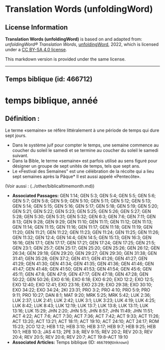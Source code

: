 # Translation Words (unfoldingWord)

## License Information

**Translation Words (unfoldingWord)** is based on and adapted from: _unfoldingWord® Translation Words_, [unfoldingWord](https://unfoldingword.org/utw), 2022, which is licensed under a [CC BY-SA 4.0 license](https://creativecommons.org/licenses/by-sa/4.0/legalcode.en).

This markdown version is provided under the same license.



--------------------------------

## Temps biblique (id: 466712)

temps biblique, annéé
=====================

Définition :
------------

Le terme «semaine» se réfère littéralement à une période de temps qui dure sept jours.

* Dans le système juif pour compter le temps, une semaine commence au coucher du soleil le samedi et se termine au coucher du soleil le samedi suivant.
* Dans la Bible, le terme «semaine» est parfois utilisé au sens figuré pour désigner un groupe de sept unités de temps, tels que sept ans.
* Le «Festival des Semaines" est une célébration de la récolte qui a lieu sept semaines après la Pâque\* Il est aussi appelé «Pentecôte».

(Voir aussi : (../other/biblicaltimemonth.md))

* **Associated Passages:** GEN 1:14; GEN 5:3; GEN 5:4; GEN 5:5; GEN 5:6; GEN 5:7; GEN 5:8; GEN 5:9; GEN 5:10; GEN 5:11; GEN 5:12; GEN 5:13; GEN 5:14; GEN 5:15; GEN 5:16; GEN 5:17; GEN 5:18; GEN 5:19; GEN 5:20; GEN 5:21; GEN 5:22; GEN 5:23; GEN 5:25; GEN 5:26; GEN 5:27; GEN 5:28; GEN 5:30; GEN 5:31; GEN 5:32; GEN 6:3; GEN 7:6; GEN 7:11; GEN 8:13; GEN 9:28; GEN 9:29; GEN 11:10; GEN 11:11; GEN 11:12; GEN 11:13; GEN 11:14; GEN 11:15; GEN 11:16; GEN 11:17; GEN 11:18; GEN 11:19; GEN 11:20; GEN 11:21; GEN 11:22; GEN 11:23; GEN 11:24; GEN 11:25; GEN 11:26; GEN 11:32; GEN 12:4; GEN 14:4; GEN 14:5; GEN 15:13; GEN 16:3; GEN 16:16; GEN 17:1; GEN 17:17; GEN 17:21; GEN 17:24; GEN 17:25; GEN 21:5; GEN 23:1; GEN 25:7; GEN 25:17; GEN 25:20; GEN 25:26; GEN 26:12; GEN 26:34; GEN 29:18; GEN 29:20; GEN 29:27; GEN 29:30; GEN 31:38; GEN 31:41; GEN 35:28; GEN 37:2; GEN 41:1; GEN 41:26; GEN 41:27; GEN 41:29; GEN 41:30; GEN 41:34; GEN 41:35; GEN 41:36; GEN 41:46; GEN 41:47; GEN 41:48; GEN 41:50; GEN 41:53; GEN 41:54; GEN 45:6; GEN 45:11; GEN 47:8; GEN 47:9; GEN 47:17; GEN 47:18; GEN 47:28; GEN 50:22; GEN 50:26; EXO 6:16; EXO 6:18; EXO 6:20; EXO 12:2; EXO 12:5; EXO 12:40; EXO 12:41; EXO 23:16; EXO 23:29; EXO 29:38; EXO 30:10; EXO 34:22; EXO 34:24; 2KI 23:31; PRO 3:2; PRO 4:10; PRO 5:9; PRO 9:11; PRO 10:27; DAN 8:1; MAT 9:20; MRK 5:25; MRK 5:42; LUK 2:36; LUK 2:37; LUK 2:41; LUK 2:42; LUK 3:1; LUK 3:23; LUK 4:19; LUK 4:25; LUK 8:42; LUK 8:43; LUK 12:19; LUK 13:7; LUK 13:8; LUK 13:11; LUK 13:16; LUK 15:29; JHN 2:20; JHN 5:5; JHN 8:57; JHN 11:49; JHN 11:51; ACT 4:22; ACT 7:6; ACT 7:30; ACT 7:36; ACT 7:42; ACT 9:33; ACT 11:26; ACT 13:20; ACT 13:21; ACT 18:11; ACT 19:10; ACT 24:10; ACT 24:17; ROM 15:23; 2CO 12:2; HEB 1:12; HEB 3:10; HEB 3:17; HEB 9:7; HEB 9:25; HEB 10:1; HEB 10:3; JAS 4:13; 2PE 3:8; REV 9:15; REV 20:2; REV 20:3; REV 20:4; REV 20:5; REV 20:6; REV 20:7; ACT 19:8–ACT 19:10
* **Associated Articles:** Temps biblique (ID: `466709@Unknown`)


